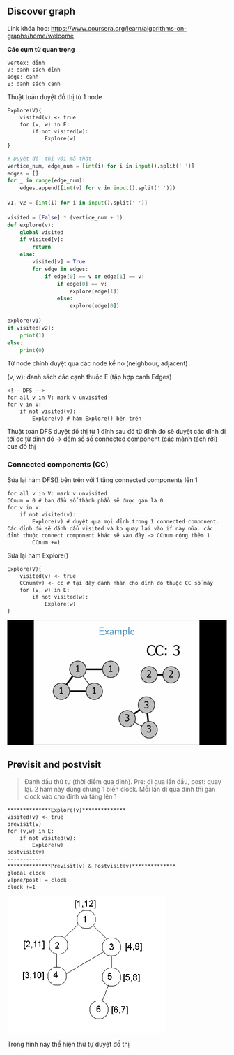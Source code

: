 ## Discover graph
Link khóa học: https://www.coursera.org/learn/algorithms-on-graphs/home/welcome

**Các cụm từ quan trọng**
```
vertex: đỉnh
V: danh sách đỉnh
edge: cạnh
E: danh sách cạnh
```

Thuật toán duyệt đồ thị từ 1 node
```
Explore(V){
    visited(v) <- true
    for (v, w) in E:
        if not visited(w):
            Explore(w)
}
```
```python
# Duyệt đồ thị với mã thật
vertice_num, edge_num = [int(i) for i in input().split(' ')]
edges = []
for _ in range(edge_num):
    edges.append([int(v) for v in input().split(' ')])

v1, v2 = [int(i) for i in input().split(' ')]

visited = [False] * (vertice_num + 1)
def explore(v):
    global visited
    if visited[v]:
        return
    else:
        visited[v] = True
        for edge in edges:
            if edge[0] == v or edge[1] == v:
                if edge[0] == v:
                    explore(edge[1])
                else:
                    explore(edge[0])

explore(v1)
if visited[v2]:
    print(1)
else:
    print(0)
```
Từ node chính duyệt qua các node kề nó (neighbour, adjacent)

(v, w): danh sách các cạnh thuộc E (tập hợp cạnh Edges)

```
<!-- DFS -->
for all v in V: mark v unvisited
for v in V:
    if not visited(v):
        Explore(v) # hàm Explore() bên trên
```
Thuật toán DFS duyệt đồ thị từ 1 đỉnh sau đó từ đỉnh đó sẽ duyệt các đỉnh đi tới đc từ đỉnh đó -> đếm số số connected component (các mảnh tách rời) của đồ thị

### Connected components (CC)
Sửa lại hàm DFS() bên trên với 1 tăng connected components lên 1
```
for all v in V: mark v unvisited
CCnum = 0 # ban đầu số thành phần sẽ được gán là 0
for v in V:
    if not visited(v):
        Explore(v) # duyệt qua mọi đỉnh trong 1 connected component. Các đỉnh đó sẽ đánh dấu visited và ko quay lại vào if này nữa. các đỉnh thuộc connect component khác sẽ vào đây -> CCnum cộng thêm 1
        CCnum +=1
```

Sửa lại hàm Explore()
```
Explore(V){
    visited(v) <- true
    CCnum(v) <- cc # tại đây đánh nhãn cho đỉnh đó thuộc CC số mấy
    for (v, w) in E:
        if not visited(w):
            Explore(w)
}
```
![](images/w1-explore-component.png)

## Previsit and postvisit
> Đánh dấu thứ tự (thời điểm qua đỉnh). Pre: đi qua lần đầu, post: quay lại.
2 hàm này dùng chung 1 biến clock. Mỗi lần đi qua đỉnh thì gán clock vào cho đỉnh và tăng lên 1

```
**************Explore(v)**************
visited(v) <- true
previsit(v)
for (v,w) in E:
    if not visited(w):
        Explore(w)
postvisit(v)
-----------
**************Previsit(v) & Postvisit(v)**************
global clock
v[pre/post] = clock
clock +=1
```
![](images/w1-pre-post-visit.png)

Trong hình này thể hiện thứ tự duyệt đồ thị